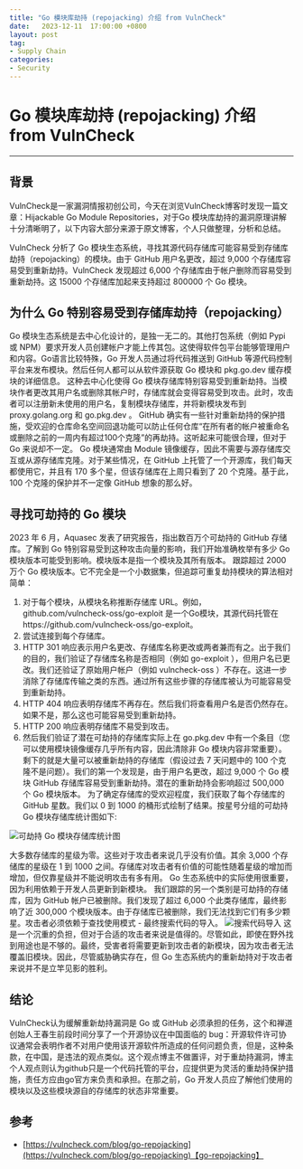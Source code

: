 ```yaml
---
title: "Go 模块库劫持 (repojacking) 介绍 from VulnCheck"
date:   2023-12-11  17:00:00 +0800
layout: post
tag:
- Supply Chain
categories:
- Security
---
```


# Go 模块库劫持 (repojacking) 介绍 from VulnCheck

------

## 背景
VulnCheck是一家漏洞情报初创公司，今天在浏览VulnCheck博客时发现一篇文章：Hijackable Go Module Repositories，对于Go 模块库劫持的漏洞原理讲解十分清晰明了，以下内容大部分来源于原文博客，个人只做整理，分析和总结。

VulnCheck 分析了 Go 模块生态系统，寻找其源代码存储库可能容易受到存储库劫持（repojacking）的模块。由于 GitHub 用户名更改，超过 9,000 个存储库容易受到重新劫持。VulnCheck 发现超过 6,000 个存储库由于帐户删除而容易受到重新劫持。这 15000 个存储库加起来支持超过 800000 个 Go 模块。

## 为什么 Go 特别容易受到存储库劫持（repojacking）
Go 模块生态系统是去中心化设计的，是独一无二的。其他打包系统（例如 Pypi 或 NPM）要求开发人员创建帐户才能上传其包。这使得软件包平台能够管理用户和内容。Go语言比较特殊，Go 开发人员通过将代码推送到 GitHub 等源代码控制平台来发布模块。然后任何人都可以从软件源获取 Go 模块和 pkg.go.dev 缓存模块的详细信息。
这种去中心化使得 Go 模块存储库特别容易受到重新劫持。当模块作者更改其用户名或删除其帐户时，存储库就会变得容易受到攻击。此时，攻击者可以注册新未使用的用户名，复制模块存储库，并将新模块发布到 proxy.golang.org 和 go.pkg.dev 。
GitHub 确实有一些针对重新劫持的保护措施，受欢迎的仓库命名空间回退功能可以防止任何仓库“在所有者的帐户被重命名或删除之前的一周内有超过100个克隆”的再劫持。这听起来可能很合理，但对于 Go 来说却不一定。 Go 模块通常由 Module 镜像缓存，因此不需要与源存储库交互或从源存储库克隆。对于某些情况，在 GitHub 上托管了一个开源库，我们每天都使用它，并且有 170 多个星，但该存储库在上周只看到了 20 个克隆。基于此，100 个克隆的保护并不一定像 GitHub 想象的那么好。

## 寻找可劫持的 Go 模块
2023 年 6 月，Aquasec 发表了研究报告，指出数百万个可劫持的 GitHub 存储库。了解到 Go 特别容易受到这种攻击向量的影响，我们开始准确枚举有多少 Go 模块版本可能受到影响。模块版本是指一个模块及其所有版本。
跟踪超过 2000 万个 Go 模块版本。它不完全是一个小数据集，但追踪可重复劫持模块的算法相对简单：
1. 对于每个模块，从模块名称推断存储库 URL。例如， github.com/vulncheck-oss/go-exploit 是一个Go模块，其源代码托管在https://github.com/vulncheck-oss/go-exploit。
2. 尝试连接到每个存储库。
3. HTTP 301 响应表示用户名更改、存储库名称更改或两者兼而有之。出于我们的目的，我们验证了存储库名称是否相同（例如 go-exploit ），但用户名已更改。我们还验证了原始用户帐户（例如 vulncheck-oss ）不存在。这进一步消除了存储库传输之类的东西。通过所有这些步骤的存储库被认为可能容易受到重新劫持。
4. HTTP 404 响应表明存储库不再存在。然后我们将查看用户名是否仍然存在。如果不是，那么这也可能容易受到重新劫持。
5. HTTP 200 响应表明存储库不易受到攻击。
6. 然后我们验证了潜在可劫持的存储库实际上在 go.pkg.dev 中有一个条目（您可以使用模块镜像缓存几乎所有内容，因此清除非 Go 模块内容非常重要）。
剩下的就是大量可以被重新劫持的存储库（假设过去 7 天问题中的 100 个克隆不是问题）。我们的第一个发现是，由于用户名更改，超过 9,000 个 Go 模块 GitHub 存储库容易受到重新劫持。潜在的重新劫持会影响超过 500,000 个 Go 模块版本。
为了确定存储库的受欢迎程度，我们获取了每个存储库的 GitHub 星数。我们以 0 到 1000 的桶形式绘制了结果。按星号分组的可劫持 Go 模块存储库统计图如下:

![可劫持 Go 模块存储库统计图](/img/20231201-01.png)

大多数存储库的星级为零。这些对于攻击者来说几乎没有价值。其余 3,000 个存储库的星级在 1 到 1000 之间。存储库对攻击者有价值的可能性随着星级的增加而增加，但仅靠星级并不能说明攻击有多有用。 Go 生态系统中的实际使用很重要，因为利用依赖于开发人员更新到新模块。
我们跟踪的另一个类别是可劫持的存储库，因为 GitHub 帐户已被删除。我们发现了超过 6,000 个此类存储库，最终影响了近 300,000 个模块版本。由于存储库已被删除，我们无法找到它们有多少颗星。攻击者必须依赖于查找使用模式 - 最终搜索代码的导入。
![搜索代码导入](/img/20231201-02.png)
这是一个沉重的负担，但对于合适的攻击者来说是值得的。尽管如此，即使在野外找到用途也是不够的。最终，受害者将需要更新到攻击者的新模块，因为攻击者无法覆盖旧模块。因此，尽管威胁确实存在，但 Go 生态系统内的重新劫持对于攻击者来说并不是立竿见影的胜利。

## 结论
VulnCheck认为缓解重新劫持漏洞是 Go 或 GitHub 必须承担的任务，这个和禅道创始人王春生前段时间分享了一个开源协议在中国面临的 bug：开源软件许可协议通常会表明作者不对用户使用该开源软件所造成的任何问题负责，但是，这种条款，在中国，是违法的观点类似。这个观点博主不做置评，对于重劫持漏洞，博主个人观点则认为github只是一个代码托管的平台，应提供更为灵活的重劫持保护措施，责任方应由go官方来负责和承担。在那之前，Go 开发人员应了解他们使用的模块以及这些模块源自的存储库的状态非常重要。

## 参考
- [https://vulncheck.com/blog/go-repojacking](https://vulncheck.com/blog/go-repojacking)【go-repojacking】



